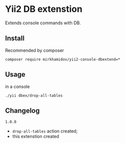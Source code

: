 # Yii2 DB extenstion

Extends console commands with DB.

## Install

Recommended by composer
```
composer require mirkhamidov/yii2-console-dbextend=*
```

## Usage

in a console 
```
./yii dbex/drop-all-tables
```

## Changelog

`1.0.0`

* `drop-all-tables` action created;
* this extenstion created